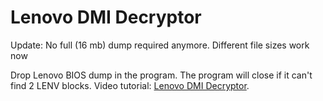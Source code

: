 # Lenovo DMI Decryptor

Update: No full (16 mb) dump required anymore. Different file sizes work now

Drop Lenovo BIOS dump in the program. The program will close if it can't find 2 LENV blocks. Video tutorial: [Lenovo DMI Decryptor](https://www.youtube.com/watch?v=mUXLHaK0CU8).

